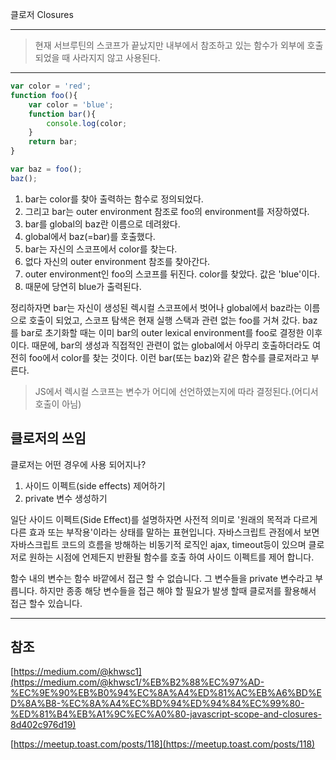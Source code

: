 클로저 Closures

---

> 현재 서브루틴의 스코프가 끝났지만 내부에서 참조하고 있는 함수가 외부에 호출 되었을 때 사라지지 않고 사용된다.

---

```javascript
var color = 'red';
function foo(){
    var color = 'blue';
    function bar(){
        console.log(color;
    }
    return bar;
}

var baz = foo();
baz();
```

1. bar는 color를 찾아 출력하는 함수로 정의되었다.
2. 그리고 bar는 outer environment 참조로 foo의 environment를 저장하였다.
3. bar를 global의 baz란 이름으로 데려왔다.
4. global에서 baz(=bar)를 호출했다.
5. bar는 자신의 스코프에서 color를 찾는다.
6. 없다 자신의 outer environment 참조를 찾아간다.
7. outer environment인 foo의 스코프를 뒤진다. color를 찾았다. 값은 'blue'이다.
8. 때문에 당연히 blue가 출력된다.

정리하자면 bar는 자신이 생성된 렉시컬 스코프에서 벗어나 global에서 baz라는 이름으로 호출이 되었고, 스코프 탐색은 현재 실행 스택과 관련 없는 foo를 거쳐 갔다.
baz를 bar로 초기화할 때는 이미 bar의 outer lexical environment를 foo로 결정한 이후이다. 때문에, bar의 생성과 직접적인 관련이 없는 global에서 아무리 호출하더라도 여전히 foo에서 color를 찾는 것이다. 이런 bar(또는 baz)와 같은 함수를 클로저라고 부른다.

> JS에서 렉시컬 스코프는 변수가 어디에 선언하였는지에 따라 결정된다.(어디서 호출이 아님)

## 클로저의 쓰임

클로저는 어떤 경우에 사용 되어지나?

1. 사이드 이펙트(side effects) 제어하기
2. private 변수 생성하기

일단 사이드 이펙트(Side Effect)를 설명하자면 사전적 의미로 '원래의 목적과 다르게 다른 효과 또는 부작용'이라는 상태를 말하는 표현입니다.
자바스크립트 관점에서 보면 자바스크립트 코드의 흐름을 방해하는 비동기적 로직인 ajax, timeout등이 있으며 클로저로 원하는 시점에 언제든지 반환될 함수를 호출 하여 사이드 이펙트를 제어 합니다.

함수 내의 변수는 함수 바깥에서 접근 할 수 없습니다. 그 변수들을 private 변수라고 부릅니다.
하지만 종종 해당 변수들을 접근 해야 할 필요가 발생 할때 클로저를 활용해서 접근 할수 있습니다.

---

## 참조

[https://medium.com/@khwsc1](https://medium.com/@khwsc1/%EB%B2%88%EC%97%AD-%EC%9E%90%EB%B0%94%EC%8A%A4%ED%81%AC%EB%A6%BD%ED%8A%B8-%EC%8A%A4%EC%BD%94%ED%94%84%EC%99%80-%ED%81%B4%EB%A1%9C%EC%A0%80-javascript-scope-and-closures-8d402c976d19)

[https://meetup.toast.com/posts/118](https://meetup.toast.com/posts/118)
